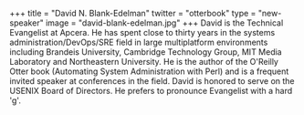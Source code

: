 +++
title = "David N. Blank-Edelman"
twitter = "otterbook"
type = "new-speaker"
image = "david-blank-edelman.jpg"
+++
David is the Technical Evangelist at Apcera. He has spent close to thirty years in the systems administration/DevOps/SRE field in large multiplatform environments including Brandeis University, Cambridge Technology Group, MIT Media Laboratory and Northeastern University. He is the author of the O'Reilly Otter book (Automating System Administration with Perl) and is a frequent invited speaker at conferences in the field. David is honored to serve on the USENIX Board of Directors. He prefers to pronounce Evangelist with a hard 'g'.
